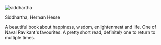 <img src="https://i.pinimg.com/originals/d8/2b/d8/d82bd8b625b9a3e3ecd7b9780e46e9bd.jpg" id="cover" alt="siddhartha"/>
<p id="title">Siddhartha, Herman Hesse</p>

A beautiful book about happiness, wisdom, enlightenment and life. One of Naval Ravikant's favourites. A pretty short read, definitely one to return to multiple times.
